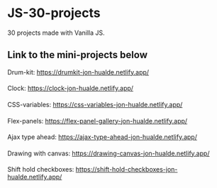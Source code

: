 # JS-30-projects
30 projects made with Vanilla JS.

## Link to the mini-projects below

Drum-kit: https://drumkit-jon-hualde.netlify.app/
####
Clock: https://clock-jon-hualde.netlify.app/
####
CSS-variables: https://css-variables-jon-hualde.netlify.app/
####
Flex-panels: https://flex-panel-gallery-jon-hualde.netlify.app/
####
Ajax type ahead: https://ajax-type-ahead-jon-hualde.netlify.app/
####
Drawing with canvas: https://drawing-canvas-jon-hualde.netlify.app/
####
Shift hold checkboxes: https://shift-hold-checkboxes-jon-hualde.netlify.app/
####